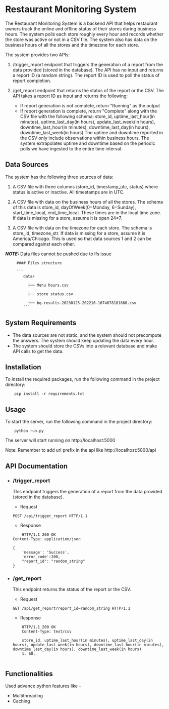 # Restaurant Monitoring System

The Restaurant Monitoring System is a backend API that helps restaurant
owners track the online and offline status of their stores during
business hours. The system polls each store roughly every hour and
records whether the store was active or not in a CSV file. The system
also has data on the business hours of all the stores and the timezone
for each store.

The system provides two APIs:

1.  /trigger_report endpoint that triggers the generation of a report
    from the data provided (stored in the database). The API has no
    input and returns a report ID (a random string). The report ID is
    used to poll the status of report completion.

2.  /get_report endpoint that returns the status of the report or the
    CSV. The API takes a report ID as input and returns the following:

    -   If report generation is not complete, return "Running" as the
        output
    -   If report generation is complete, return "Complete" along with
        the CSV file with the following schema: store_id,
        uptime_last_hour(in minutes), uptime_last_day(in hours),
        update_last_week(in hours), downtime_last_hour(in minutes),
        downtime_last_day(in hours), downtime_last_week(in hours) The
        uptime and downtime reported in the CSV only include
        observations within business hours. The system extrapolates
        uptime and downtime based on the periodic polls we have ingested
        to the entire time interval.

## Data Sources 

The system has the following three sources of data:

1.  A CSV file with three columns (store_id, timestamp_utc, status)
    where status is active or inactive. All timestamps are in UTC.

2.  A CSV file with data on the business hours of all the stores. The
    schema of this data is store_id, dayOfWeek(0=Monday, 6=Sunday),
    start_time_local, end_time_local. These times are in the local time
    zone. If data is missing for a store, assume it is open 24\*7.

3.  A CSV file with data on the timezone for each store. The schema is
    store_id, timezone_str. If data is missing for a store, assume it is
    America/Chicago. This is used so that data sources 1 and 2 can be
    compared against each other.
    
**_NOTE:_**  Data files cannot be pushed due to lfs issue 
     
         #### Files structure 
         
         ```
            data/
            
              ├── Menu hours.csv
              
              ├── store status.csv
              
              └── bq-results-20230125-202210-1674678181880.csv
            ```

## System Requirements 

* The data sources are not static, and the system
should not precompute the answers. The system should keep updating the
data every hour. 
* The system should store the CSVs into a relevant
database and make API calls to get the data.

## Installation 

To install the required packages, run the following command in the project directory:
```
    pip install -r requirements.txt
```

## Usage

To start the server, run the following command in the project directory:
```
    python run.py

```

The server will start running on http://localhost:5000

Note: Remember to add url prefix in the api like http://localhost:5000/api

## API Documentation

- ### /trigger_report

    This endpoint triggers the generation of a report from the data provided (stored in the database).

    * Request
    ```
    POST /api/trigger_report HTTP/1.1

    ```
    * Response
    ```
        HTTP/1.1 200 OK
    Content-Type: application/json

    {
        'message': 'Success', 
        'error_code':200,
        "report_id": "random_string"
    }

    ```

- ### /get_report

    This endpoint returns the status of the report or the CSV.
    
    * Request
    ```
    GET /api/get_report?report_id=random_string HTTP/1.1

    ```
    * Response
    ```
        HTTP/1.1 200 OK
        Content-Type: text/csv

        store_id, uptime_last_hour(in minutes), uptime_last_day(in hours), update_last_week(in hours), downtime_last_hour(in minutes), downtime_last_day(in hours), downtime_last_week(in hours)
        1, 60, 


    ```

## Functionalities 

Used advance python features like -
 - Multithreading
 - Caching

